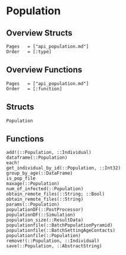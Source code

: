 # Population

## Overview Structs
```@index
Pages   = ["api_population.md"]
Order   = [:type]
```
## Overview Functions
```@index
Pages   = ["api_population.md"]
Order   = [:function]
```

## Structs
```@docs
Population
```

## Functions
```@docs
add!(::Population, ::Individual)
dataframe(::Population)
each!
get_individual_by_id(::Population, ::Int32)
group_by_age(::DataFrame)
is_pop_file
maxage(::Population)
num_of_infected(::Population)
obtain_remote_files(::String; ::Bool)
obtain_remote_files(::String)
params(::Population)
populationDF(::PostProcessor)
populationDF(::Simulation)
population_size(::ResultData)
populationfile(::BatchPopulationPyramid)
populationfile(::BatchSettingAgeContacts)
populationfile(::Population)
remove!(::Population, ::Individual)
save(::Population, ::AbstractString)
```
